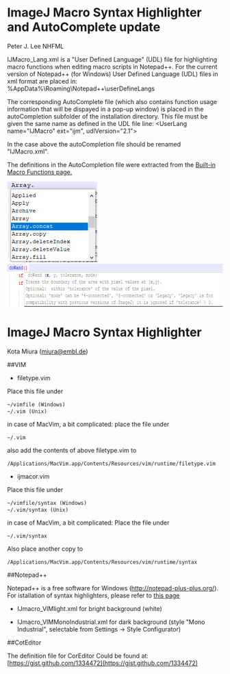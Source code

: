 # ImageJ Macro Syntax Highlighter and AutoComplete update

Peter J. Lee NHFML

IJMacro_Lang.xml is a &quot;User Defined Language&quot; (UDL) file for highlighting macro functions when editing macro scripts in Notepad++.
For the current version of Notepad++ (for Windows) User Defined Language (UDL) files in xml format are placed in:
%AppData%\Roaming\Notepad++\userDefineLangs

The corresponding AutoComplete file (which also contains function usage information that will be dispayed in a pop-up window) is placed in the autoCompletion subfolder of the installation directory. This file must be given the same name as defined in the UDL file line:
&lt;UserLang name=&quot;IJMacro&quot; ext=&quot;ijm&quot;, udlVersion=&quot;2.1&quot;&gt;

In the case above the autoCompletion file should be renamed &quot;IJMacro.xml&quot;.

The definitions in the AutoCompletion file were extracted from the [Built-in Macro Functions page.](https://wsr.imagej.net//developer/macro/functions.html)

<img src="/images/NPP_Autofill_popup_210x188.png" alt="NPP Autofill Pop-Up Menu"  height="188" />

<img src="/images/NPP_Autocomplete_popup_746x102.png" alt="NPP Autocomplete help menu"  height="102" />

# ImageJ Macro Syntax Highlighter

Kota Miura (miura@embl.de)

##VIM

- filetype.vim

Place this file under 

	~/vimfile (Windows)
	~/.vim (Unix)

in case of MacVim, a bit complicated:
place the file under 

	~/.vim 

also add the contents of above filetype.vim to 

	/Applications/MacVim.app/Contents/Resources/vim/runtime/filetype.vim


- ijmacor.vim

Place this file under 

	~/vimfile/syntax (Windows)
	~/.vim/syntax (Unix)
	
in case of MacVim, a bit complicated:
Place the file under 
	
	~/.vim/syntax 
Also place another copy to 
	
	/Applications/MacVim.app/Contents/Resources/vim/runtime/syntax


##Notepad++

Notepad++ is a free software for Windows (http://notepad-plus-plus.org/).
For istallation of syntax highlighters, please refer to [this page](http://sourceforge.net/apps/mediawiki/notepad-plus/index.php?title=Syntax_Highlighting_Sharing)

- IJmacro_VIMlight.xml
	for bright background (white)

- IJmacro_VIMMonoIndustrial.xml
	for dark background (style "Mono Industrial", selectable from Settings -> Style Configurator)

##CotEditor

The definition file for CorEditor Could be found at:
[https://gist.github.com/1334472](https://gist.github.com/1334472)


